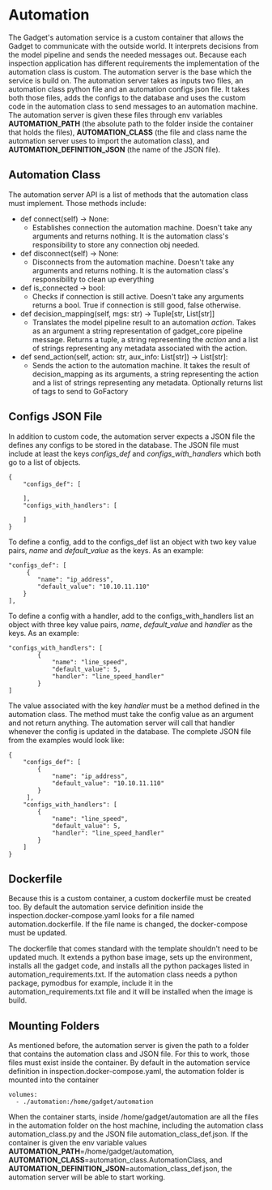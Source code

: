 # Automation

The Gadget's automation service is a custom container that allows the Gadget to communicate with the outside world. It interprets decisions from the model pipeline and sends the needed messages out. Because each inspection application has different requirements the implementation of the automation class is custom. The automation server is the base which the service is build on. The automation server takes as inputs two files, an automation class python file and an automation configs json file. It takes both those files, adds the configs to the database and uses the custom code in the automation class to send messages to an automation machine. The automation server is given these files through env variables **AUTOMATION_PATH** (the absolute path to the folder inside the container that holds the files), **AUTOMATION_CLASS** (the file and class name the automation server uses to import the automation class), and **AUTOMATION_DEFINITION_JSON** (the name of the JSON file).

## Automation Class

The automation server API is a list of methods that the automation class must implement. Those methods include:

- def connect(self) -> None:
  - Establishes connection the automation machine. Doesn't take any arguments and returns nothing. It is the automation class's responsibility to store any connection obj needed.
- def disconnect(self) -> None:
  - Disconnects from the automation machine. Doesn't take any arguments and returns nothing. It is the automation class's responsibility to clean up everything
- def is_connected -> bool:
  - Checks if connection is still active. Doesn't take any arguments returns a bool. True if connection is still good, false otherwise.
- def decision_mapping(self, mgs: str) -> Tuple[str, List[str]]
  - Translates the model pipeline result to an automation *action*. Takes as an argument a string representation of gadget_core pipeline message. Returns a tuple, a string representing the *action* and a list of strings representing any metadata associated with the action.
- def send_action(self, action: str, aux_info: List[str]) -> List[str]:
  - Sends the action to the automation machine. It takes the result of decision_mapping as its arguments, a string representing the action and a list of strings representing any metadata. Optionally returns list of tags to send to GoFactory

## Configs JSON File

In addition to custom code, the automation server expects a JSON file the defines any configs to be stored in the database. The JSON file must include at least the keys *configs_def* and *configs_with_handlers* which both go to a list of objects.

    {
        "configs_def": [
        
        ],
        "configs_with_handlers": [
        
        ]
    }

To define a config, add to the configs_def list an object with two key value pairs, *name* and *default_value* as the keys. As an example:

    "configs_def": [
         {
            "name": "ip_address",
            "default_value": "10.10.11.110"
        }
    ],

To define a config with a handler, add to the configs_with_handlers list an object with three key value pairs, *name*, *default_value* and *handler* as the keys. As an example:

    "configs_with_handlers": [
            {
                "name": "line_speed",
                "default_value": 5,
                "handler": "line_speed_handler"
            }
    ]

The value associated with the key *handler* must be a method defined in the automation class. The method must take the config value as an argument and not return anything. The automation server will call that handler whenever the config is updated in the database. The complete JSON file from the examples would look like:

    {
        "configs_def": [
            {   
                "name": "ip_address",
                "default_value": "10.10.11.110"
            }
         ],
        "configs_with_handlers": [
            {
                "name": "line_speed",
                "default_value": 5,
                "handler": "line_speed_handler"
            }
        ]
    }

## Dockerfile

Because this is a custom container, a custom dockerfile must be created too. By default the automation service definition inside the inspection.docker-compose.yaml looks for a file named automation.dockerfile. If the file name is changed, the docker-compose must be updated.

The dockerfile that comes standard with the template shouldn't need to be updated much. It extends a python base image, sets up the environment, installs all the gadget code, and installs all the python packages listed in automation_requirements.txt. If the automation class needs a python package, pymodbus for example, include it in the automation_requirements.txt file and it will be installed when the image is build.

## Mounting Folders

As mentioned before, the automation server is given the path to a folder that contains the automation class and JSON file. For this to work, those files must exist inside the container. By default in the automation service definition in inspection.docker-compose.yaml, the automation folder is mounted into the container

    volumes:
      - ./automation:/home/gadget/automation

When the container starts, inside /home/gadget/automation are all the files in the automation folder on the host machine, including the automation class automation_class.py and the JSON file automation_class_def.json. If the container is given the env variable values **AUTOMATION_PATH**=/home/gadget/automation, **AUTOMATION_CLASS**=automation_class.AutomationClass, and **AUTOMATION_DEFINITION_JSON**=automation_class_def.json, the automation server will be able to start working.
